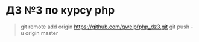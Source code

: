 # ДЗ №3 по курсу php

> git remote add origin https://github.com/qwelp/php_dz3.git
> git push -u origin master 